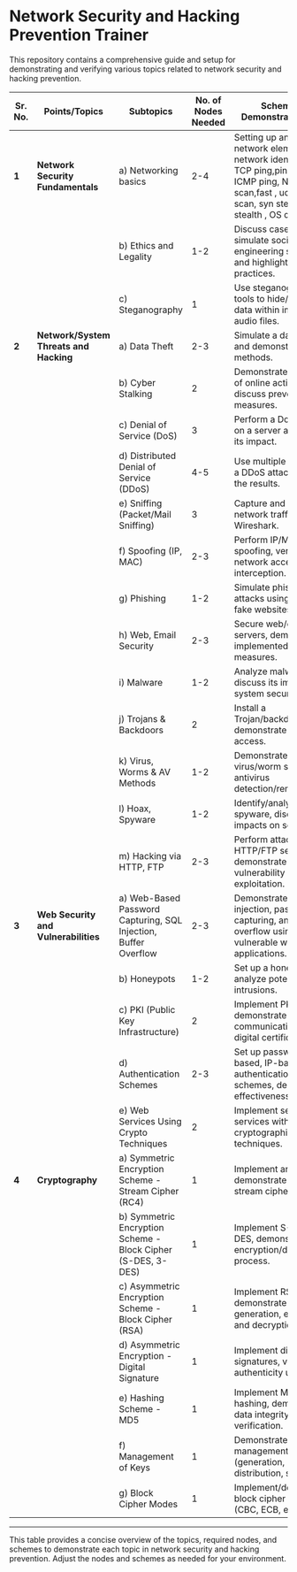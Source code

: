# Network Security and Hacking Prevention Trainer

This repository contains a comprehensive guide and setup for demonstrating and verifying various topics related to network security and hacking prevention.

| **Sr. No.** | **Points/Topics**                      | **Subtopics**                                                                                  | **No. of Nodes Needed** | **Scheme to Demonstrate/Verify**                                                                                      |
|-------------|----------------------------------------|------------------------------------------------------------------------------------------------|------------------------|------------------------------------------------------------------------------------------------------------------------|
| **1**       | **Network Security Fundamentals**      | a) Networking basics                                                                            | 2-4                    |  Setting up and invoking network elements, network identification, TCP                                                                                                                                                                                        ping,ping sweep, ICMP ping, NULL scan,fast , udp port scan, syn stealth fin stealth , OS detection.                   |
|             |                                        | b) Ethics and Legality                                                                          | 1-2                    | Discuss case studies, simulate social engineering scenarios, and highlight ethical practices.                           |
|             |                                        | c) Steganography                                                                                | 1                      | Use steganography tools to hide/retrieve data within images or audio files.                                             |
| **2**       | **Network/System Threats and Hacking** | a) Data Theft                                                                                   | 2-3                    | Simulate a data breach and demonstrate theft methods.                                                                  |
|             |                                        | b) Cyber Stalking                                                                               | 2                      | Demonstrate tracking of online activities and discuss preventive measures.                                              |
|             |                                        | c) Denial of Service (DoS)                                                                      | 3                      | Perform a DoS attack on a server and show its impact.                                                                   |
|             |                                        | d) Distributed Denial of Service (DDoS)                                                         | 4-5                    | Use multiple nodes for a DDoS attack, analyze the results.                                                              |
|             |                                        | e) Sniffing (Packet/Mail Sniffing)                                                              | 3                      | Capture and analyze network traffic with Wireshark.                                                                     |
|             |                                        | f) Spoofing (IP, MAC)                                                                           | 2-3                    | Perform IP/MAC spoofing, verify network access or data interception.                                                    |
|             |                                        | g) Phishing                                                                                     | 1-2                    | Simulate phishing attacks using emails or fake websites.                                                                |
|             |                                        | h) Web, Email Security                                                                          | 2-3                    | Secure web/email servers, demonstrate implemented security measures.                                                    |
|             |                                        | i) Malware                                                                                      | 1-2                    | Analyze malware and discuss its impact on system security.                                                              |
|             |                                        | j) Trojans & Backdoors                                                                          | 2                      | Install a Trojan/backdoor, demonstrate remote access.                                                                   |
|             |                                        | k) Virus, Worms & AV Methods                                                                    | 1-2                    | Demonstrate virus/worm spreading, antivirus detection/removal.                                                          |
|             |                                        | l) Hoax, Spyware                                                                                | 1-2                    | Identify/analyze spyware, discuss hoax impacts on security.                                                             |
|             |                                        | m) Hacking via HTTP, FTP                                                                        | 2-3                    | Perform attacks on HTTP/FTP services, demonstrate vulnerability exploitation.                                           |
| **3**       | **Web Security and Vulnerabilities**   | a) Web-Based Password Capturing, SQL Injection, Buffer Overflow                                 | 2-3                    | Demonstrate SQL injection, password capturing, and buffer overflow using vulnerable web applications.                  |
|             |                                        | b) Honeypots                                                                                    | 1-2                    | Set up a honeypot, analyze potential intrusions.                                                                        |
|             |                                        | c) PKI (Public Key Infrastructure)                                                              | 2                      | Implement PKI, demonstrate secure communication with digital certificates.                                              |
|             |                                        | d) Authentication Schemes                                                                       | 2-3                    | Set up password-based, IP-based, CHAP authentication schemes, demonstrate effectiveness.                               |
|             |                                        | e) Web Services Using Crypto Techniques                                                         | 2                      | Implement secure web services with cryptographic techniques.                                                            |
| **4**       | **Cryptography**                       | a) Symmetric Encryption Scheme - Stream Cipher (RC4)                                            | 1                      | Implement and demonstrate RC4 stream cipher.                                                                           |
|             |                                        | b) Symmetric Encryption Scheme - Block Cipher (S-DES, 3-DES)                                    | 1                      | Implement S-DES, 3-DES, demonstrate encryption/decryption process.                                                      |
|             |                                        | c) Asymmetric Encryption Scheme - Block Cipher (RSA)                                            | 1                      | Implement RSA, demonstrate key generation, encryption, and decryption.                                                  |
|             |                                        | d) Asymmetric Encryption - Digital Signature                                                    | 1                      | Implement digital signatures, verify authenticity using RSA.                                                            |
|             |                                        | e) Hashing Scheme - MD5                                                                         | 1                      | Implement MD5 hashing, demonstrate data integrity verification.                                                         |
|             |                                        | f) Management of Keys                                                                           | 1                      | Demonstrate key management practices (generation, distribution, storage).                                               |
|             |                                        | g) Block Cipher Modes                                                                           | 1                      | Implement/demonstrate block cipher modes (CBC, ECB, etc.).                                                              |

---

This table provides a concise overview of the topics, required nodes, and schemes to demonstrate each topic in network security and hacking prevention. Adjust the nodes and schemes as needed for your environment.

